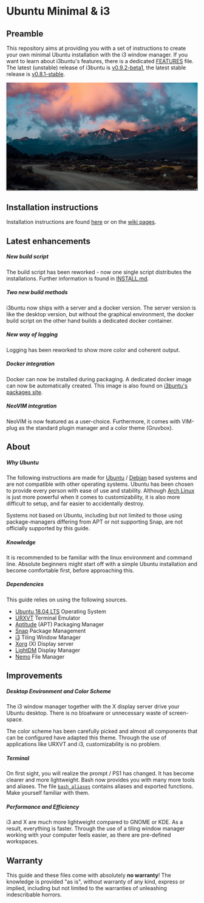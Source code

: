 # Ubuntu Minimal & i3

[//]: # (Serves an overview of i3buntu)
[//]: # (version 0.9.3)

## Preamble

This repository aims at providing you with a set of instructions to create your own minimal Ubuntu installation with the i3 window manager. If you want to learn about i3buntu's features, there is a dedicated [FEATURES](./resources/doc/FEATURES.adoc) file. The latest (unstable) release of i3buntu is [v0.9.2-beta1](https://github.com/aendeavor/i3buntu/releases/tag/v0.9.2-beta1), the latest stable release is [v0.8.1-stable](https://github.com/aendeavor/i3buntu/releases/tag/v0.8.1-stable).

[![Desktop Theme](resources/doc/desktop_theme.png)](https://www.reddit.com/r/unixporn/)

## Installation instructions

Installation instructions are found [here](./INSTALL.md) or on the [wiki pages](https://github.com/aendeavor/i3buntu/wiki).

## Latest enhancements

##### New build script

The build script has been reworked - now one single script distributes the installations. Further information is found in [INSTALL.md](./INSTALL.md).

##### Two new build methods

i3buntu now ships with a server and a docker version. The server version is like the desktop version, but without the graphical environment, the docker build script on the other hand builds a dedicated docker container.

##### New way of logging

Logging has been reworked to show more color and coherent output.

##### Docker integration

Docker can now be installed during packaging. A dedicated docker image can now be automatically created. This image is also found on [i3buntu's packages site](https://github.com/aendeavor/i3buntu/packages).

##### NeoVIM integration

NeoVIM is now featured as a user-choice. Furthermore, it comes with VIM-plug as the standard plugin manager and a color theme (Gruvbox).

## About

##### Why Ubuntu

The following instructions are made for [Ubuntu](https://wiki.archlinux.org/index.php/Arch_compared_to_other_distributions#Ubuntu) / [Debian](https://wiki.archlinux.org/index.php/Arch_compared_to_other_distributions#General) based systems and are not compatible with other operating systems. Ubuntu has been chosen to provide every person with ease of use and stability. Although [Arch Linux](https://wiki.archlinux.org/index.php/Arch_Linux) is just more powerful when it comes to customizability, it is also more difficult to setup, and far easier to accidentally destroy.

Systems not based on Ubuntu, including but not limited to those using package-managers differing from APT or not supporting Snap, are not officially supported by this guide.

##### Knowledge

It is recommended to be familiar with the linux environment and command line. Absolute beginners might start off with a simple Ubuntu installation and become comfortable first, before approaching this.

##### Dependencies

This guide relies on using the following sources.

* [Ubuntu 18.04 LTS](http://releases.ubuntu.com/18.04/) Operating System
* [URXVT](https://wiki.archlinux.org/index.php/Rxvt-unicode) Terminal Emulator
* [Aptitude](https://wiki.debian.org/Aptitude) (APT) Packaging Manager
* [Snap](https://wiki.archlinux.org/index.php/Snap) Package Management
* [i3](https://wiki.archlinux.org/index.php/I3) Tiling Window Manager
* [Xorg](https://wiki.archlinux.org/index.php/Xorg) (X) Display server
* [LightDM](https://wiki.archlinux.org/index.php/LightDM) Display Manager
* [Nemo](https://wiki.archlinux.org/index.php/Nemo) File Manager

## Improvements

##### Desktop Environment and Color Scheme

The i3 window manager together with the X display server drive your Ubuntu desktop. There is no bloatware or unnecessary waste of screen-space.

The color scheme has been carefully picked and almost all components that can be configured have adapted this theme. Through the use of applications like URXVT and i3, customizability is no problem.

##### Terminal

On first sight, you will realize the prompt / PS1 has changed. It has become clearer and more lightweight. Bash now provides you with many more tools and aliases. The file [`bash_aliases`](resources/bash/.bash_aliases) contains aliases and exported functions. Make yourself familiar with them.

##### Performance and Efficiency

i3 and X are much more lightweight compared to GNOME or KDE. As a result, everything is faster. Through the use of a tiling window manager working with your computer feels easier, as there are pre-defined workspaces.

## Warranty

This guide and these files come with absolutely **no warranty**! The knowledge is provided "as is", without warranty of any kind, express or implied, including but not limited to the warranties of unleashing indescribable horrors.